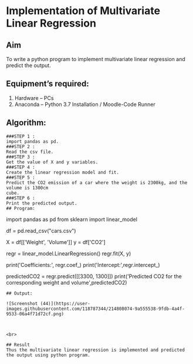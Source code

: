 # Implementation of Multivariate Linear Regression
## Aim
To write a python program to implement multivariate linear regression and predict the output.
## Equipment’s required:
1.	Hardware – PCs
2.	Anaconda – Python 3.7 Installation / Moodle-Code Runner
## Algorithm:
```
###STEP 1 :
import pandas as pd.
###STEP 2 :
Read the csv file.
###STEP 3 :
Get the value of X and y variables.
###STEP 4 :
Create the linear regression model and fit.
###STEP 5 :
Predict the CO2 emission of a car where the weight is 2300kg, and the volume is 1300cm
cube.
###STEP 6 :
Print the predicted output.
## Program:
```
import pandas as pd
from sklearn import linear_model

df = pd.read_csv("cars.csv")

X = df[['Weight', 'Volume']]
y = df['CO2']

regr = linear_model.LinearRegression()
regr.fit(X, y)

print('Coefficients:', regr.coef_)
print('Intercept:',regr.intercept_)

predictedCO2 = regr.predict([[3300, 1300]])
print('Predicted CO2 for the corresponding weight and volume',predictedCO2)





```
## Output:

![Screenshot (44)](https://user-images.githubusercontent.com/118787344/214808074-9a555538-9fdb-4a4f-9533-06a4f71d72cf.png)



<br>

## Result
Thus the multivariate linear regression is implemented and predicted the output using python program.
